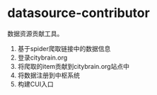 # datasource-contributor

数据资源贡献工具。
1. 基于spider爬取链接中的数据信息
2. 登录citybrain.org
3. 将爬取的item贡献到citybrain.org站点中
4. 将数据注册到中枢系统
5. 构建CUI入口